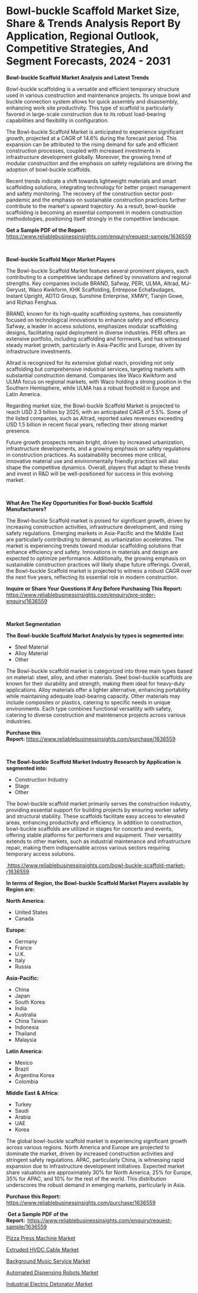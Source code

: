 <p><h1>Bowl-buckle Scaffold Market Size, Share & Trends Analysis Report By Application, Regional Outlook, Competitive Strategies, And Segment Forecasts, 2024 - 2031</h1></p><p><strong>Bowl-buckle Scaffold Market Analysis and Latest Trends</strong></p>
<p><p>Bowl-buckle scaffolding is a versatile and efficient temporary structure used in various construction and maintenance projects. Its unique bowl and buckle connection system allows for quick assembly and disassembly, enhancing work site productivity. This type of scaffold is particularly favored in large-scale construction due to its robust load-bearing capabilities and flexibility in configuration.</p><p>The Bowl-buckle Scaffold Market is anticipated to experience significant growth, projected at a CAGR of 14.6% during the forecast period. This expansion can be attributed to the rising demand for safe and efficient construction processes, coupled with increased investments in infrastructure development globally. Moreover, the growing trend of modular construction and the emphasis on safety regulations are driving the adoption of bowl-buckle scaffolds.</p><p>Recent trends indicate a shift towards lightweight materials and smart scaffolding solutions, integrating technology for better project management and safety monitoring. The recovery of the construction sector post-pandemic and the emphasis on sustainable construction practices further contribute to the market's upward trajectory. As a result, bowl-buckle scaffolding is becoming an essential component in modern construction methodologies, positioning itself strongly in the competitive landscape.</p></p>
<p><strong>Get a Sample PDF of the Report:&nbsp;</strong> <a href="https://www.reliablebusinessinsights.com/enquiry/request-sample/1636559?utm_campaign=1847&utm_medium=2&utm_source=Github&utm_content=ia&utm_term=27122024&utm_id=bowl-buckle-scaffold">https://www.reliablebusinessinsights.com/enquiry/request-sample/1636559</a></p>
<p>&nbsp;</p>
<p><strong>Bowl-buckle Scaffold Major Market Players</strong></p>
<p><p>The Bowl-buckle Scaffold Market features several prominent players, each contributing to a competitive landscape defined by innovations and regional strengths. Key companies include BRAND, Safway, PERI, ULMA, Altrad, MJ-Geryust, Waco Kwikform, KHK Scaffolding, Entrepose Echafaudages, Instant Upright, ADTO Group, Sunshine Enterprise, XMWY, Tianjin Gowe, and Rizhao Fenghua.</p><p>BRAND, known for its high-quality scaffolding systems, has consistently focused on technological innovations to enhance safety and efficiency. Safway, a leader in access solutions, emphasizes modular scaffolding designs, facilitating rapid deployment in diverse industries. PERI offers an extensive portfolio, including scaffolding and formwork, and has witnessed steady market growth, particularly in Asia-Pacific and Europe, driven by infrastructure investments.</p><p>Altrad is recognized for its extensive global reach, providing not only scaffolding but comprehensive industrial services, targeting markets with substantial construction demand. Companies like Waco Kwikform and ULMA focus on regional markets, with Waco holding a strong position in the Southern Hemisphere, while ULMA has a robust foothold in Europe and Latin America.</p><p>Regarding market size, the Bowl-buckle Scaffold Market is projected to reach USD 2.3 billion by 2025, with an anticipated CAGR of 5.5%. Some of the listed companies, such as Altrad, reported sales revenues exceeding USD 1.5 billion in recent fiscal years, reflecting their strong market presence.</p><p>Future growth prospects remain bright, driven by increased urbanization, infrastructure developments, and a growing emphasis on safety regulations in construction practices. As sustainability becomes more critical, innovative material use and environmentally friendly practices will also shape the competitive dynamics. Overall, players that adapt to these trends and invest in R&D will be well-positioned for success in this evolving market.</p></p>
<p>&nbsp;</p>
<p><strong>What Are The Key Opportunities For Bowl-buckle Scaffold Manufacturers?</strong></p>
<p><p>The Bowl-buckle Scaffold market is poised for significant growth, driven by increasing construction activities, infrastructure development, and rising safety regulations. Emerging markets in Asia-Pacific and the Middle East are particularly contributing to demand, as urbanization accelerates. The market is experiencing trends toward modular scaffolding solutions that enhance efficiency and safety. Innovations in materials and design are expected to optimize performance. Additionally, the growing emphasis on sustainable construction practices will likely shape future offerings. Overall, the Bowl-buckle Scaffold market is projected to witness a robust CAGR over the next five years, reflecting its essential role in modern construction.</p></p>
<p><strong>Inquire or Share Your Questions If Any Before Purchasing This Report:</strong> <a href="https://www.reliablebusinessinsights.com/enquiry/pre-order-enquiry/1636559?utm_campaign=1847&utm_medium=2&utm_source=Github&utm_content=ia&utm_term=27122024&utm_id=bowl-buckle-scaffold">https://www.reliablebusinessinsights.com/enquiry/pre-order-enquiry/1636559</a></p>
<p>&nbsp;</p>
<p><strong>Market Segmentation</strong></p>
<p><strong>The Bowl-buckle Scaffold Market Analysis by types is segmented into:</strong></p>
<p><ul><li>Steel Material</li><li>Alloy Material</li><li>Other</li></ul></p>
<p><p>The Bowl-buckle scaffold market is categorized into three main types based on material: steel, alloy, and other materials. Steel bowl-buckle scaffolds are known for their durability and strength, making them ideal for heavy-duty applications. Alloy materials offer a lighter alternative, enhancing portability while maintaining adequate load-bearing capacity. Other materials may include composites or plastics, catering to specific needs in unique environments. Each type combines functional versatility with safety, catering to diverse construction and maintenance projects across various industries.</p></p>
<p><strong>Purchase this Report:&nbsp;</strong><a href="https://www.reliablebusinessinsights.com/purchase/1636559?utm_campaign=1847&utm_medium=2&utm_source=Github&utm_content=ia&utm_term=27122024&utm_id=bowl-buckle-scaffold">https://www.reliablebusinessinsights.com/purchase/1636559</a></p>
<p>&nbsp;</p>
<p><strong>The Bowl-buckle Scaffold Market Industry Research by Application is segmented into:</strong></p>
<p><ul><li>Construction Industry</li><li>Stage</li><li>Other</li></ul></p>
<p><p>The bowl-buckle scaffold market primarily serves the construction industry, providing essential support for building projects by ensuring worker safety and structural stability. These scaffolds facilitate easy access to elevated areas, enhancing productivity and efficiency. In addition to construction, bowl-buckle scaffolds are utilized in stages for concerts and events, offering stable platforms for performers and equipment. Their versatility extends to other markets, such as industrial maintenance and infrastructure repair, making them indispensable across various sectors requiring temporary access solutions.</p></p>
<p><a href="https://www.reliablebusinessinsights.com/bowl-buckle-scaffold-market-r1636559?utm_campaign=1847&utm_medium=2&utm_source=Github&utm_content=ia&utm_term=27122024&utm_id=bowl-buckle-scaffold">&nbsp;https://www.reliablebusinessinsights.com/bowl-buckle-scaffold-market-r1636559</a></p>
<p><strong>In terms of Region, the Bowl-buckle Scaffold Market Players available by Region are:</strong></p>
<p>
    <p> <strong> North America: </strong>
        <ul>
            <li>United States</li>
            <li>Canada</li>
        </ul>
        </p> 
    <p> <strong> Europe: </strong>
        <ul>
            <li>Germany</li>
            <li>France</li>
            <li>U.K.</li>
            <li>Italy</li>
            <li>Russia</li>
        </ul>
        </p> 
    <p> <strong> Asia-Pacific: </strong>
        <ul>
            <li>China</li>
            <li>Japan</li>
            <li>South Korea</li>
            <li>India</li>
            <li>Australia</li>
            <li>China Taiwan</li>
            <li>Indonesia</li>
            <li>Thailand</li>
            <li>Malaysia</li>
        </ul>
        </p> 
    <p> <strong> Latin America: </strong>
        <ul>
            <li>Mexico</li>
            <li>Brazil</li>
            <li>Argentina Korea</li>
            <li>Colombia</li>
        </ul>
        </p> 
    <p> <strong> Middle East & Africa: </strong>
        <ul>
            <li>Turkey</li>
            <li>Saudi</li>
            <li>Arabia</li>
            <li>UAE</li>
            <li>Korea</li>
        </ul>
    </p>
    </p>
<p><p>The global bowl-buckle scaffold market is experiencing significant growth across various regions. North America and Europe are projected to dominate the market, driven by increased construction activities and stringent safety regulations. APAC, particularly China, is witnessing rapid expansion due to infrastructure development initiatives. Expected market share valuations are approximately 30% for North America, 25% for Europe, 35% for APAC, and 10% for the rest of the world. This distribution underscores the robust demand in emerging markets, particularly in Asia.</p></p>
<p><strong>Purchase this Report: </strong><a href="https://www.reliablebusinessinsights.com/purchase/1636559?utm_campaign=1847&utm_medium=2&utm_source=Github&utm_content=ia&utm_term=27122024&utm_id=bowl-buckle-scaffold">https://www.reliablebusinessinsights.com/purchase/1636559</a></p>
<p>&nbsp;<strong>Get a Sample PDF of the Report:&nbsp;&nbsp;</strong><a href="https://www.reliablebusinessinsights.com/enquiry/request-sample/1636559?utm_campaign=1847&utm_medium=2&utm_source=Github&utm_content=ia&utm_term=27122024&utm_id=bowl-buckle-scaffold">https://www.reliablebusinessinsights.com/enquiry/request-sample/1636559</a></p>
<p><strong></strong></p>
<p><p><a href="https://www.linkedin.com/pulse/pizza-press-machine-market-report-historical-trends-future-sjiof?utm_campaign=1847&utm_medium=2&utm_source=Github&utm_content=ia&utm_term=27122024&utm_id=bowl-buckle-scaffold">Pizza Press Machine Market</a></p><p><a href="https://github.com/toldenargelia86/Market-Research-Report-List-1/blob/main/extruded-hvdc-cable-market.md?utm_campaign=1847&utm_medium=2&utm_source=Github&utm_content=ia&utm_term=27122024&utm_id=bowl-buckle-scaffold">Extruded HVDC Cable Market</a></p><p><a href="https://www.linkedin.com/pulse/background-music-service-market-report-size-revenue-forecast-hixef?utm_campaign=1847&utm_medium=2&utm_source=Github&utm_content=ia&utm_term=27122024&utm_id=bowl-buckle-scaffold">Background Music Service Market</a></p><p><a href="https://www.linkedin.com/pulse/insight-automated-dispensing-robots-market-size-expected-rjbzf?utm_campaign=1847&utm_medium=2&utm_source=Github&utm_content=ia&utm_term=27122024&utm_id=bowl-buckle-scaffold">Automated Dispensing Robots Market</a></p><p><a href="https://github.com/bornergabrielle89/Market-Research-Report-List-1/blob/main/industrial-electric-detonator-market.md?utm_campaign=1847&utm_medium=2&utm_source=Github&utm_content=ia&utm_term=27122024&utm_id=bowl-buckle-scaffold">Industrial Electric Detonator Market</a></p></p>